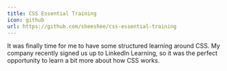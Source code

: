 ```yaml
---
title: CSS Essential Training
icon: github
url: https://github.com/sheeshee/css-essential-training
---
```

It was finally time for me to have some structured learning around CSS.
My company recently signed us up to LinkedIn Learning, so it was the perfect
opportunity to learn a bit more about how CSS works.
